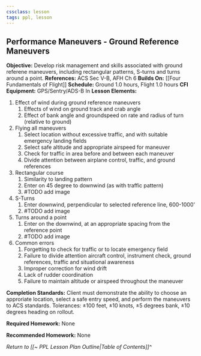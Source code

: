 ```yaml
---
cssclass: lesson
tags: ppl, lesson
---
```

## Performance Maneuvers - Ground Reference Maneuvers

**Objective:** Develop risk management and skills associated with ground referene maneuvers, including rectangular patterns, S-turns and turns around a point.
**References:** ACS Sec V-B, AFH Ch 6
**Builds On:** [[Four Fundamentals of Flight]]
**Schedule:** Ground 1.0 hours, Flight 1.0 hours
**CFI Equipment:** GPS/Sentry/ADS-B In
**Lesson Elements:**
1. Effect of wind during ground reference maneuvers
	1. Effects of wind on ground track and crab angle
	2. Effect of bank angle and groundspeed on rate and radius of turn (relative to ground)
2. Flying all maneuvers
	1. Select location without excessive traffic, and with suitable emergency landing fields
	2. Select safe altitude and appropriate airspeed for maneuver
	3. Check for traffic in area before and between each maneuver
	4. Divide attention between airplane control, traffic, and ground references
3. Rectangular course
	1. Similarity to landing pattern
	2. Enter on 45 degree to downwind (as with traffic pattern)
	3. #TODO add image
4. S-Turns
	1. Enter downwind, perpendicular to selected reference line, 600-1000'
	2. #TODO add image
5. Turns around a point
	1. Enter on the downwind, at an appropriate spacing from the reference point
	2. #TODO add image
6. Common errors
	1. Forgetting to check for traffic or to locate emergency field
	2. Failure to divide attention aircraft control, instrument check, ground references, traffic and situational awareness
	3. Improper correction for wind drift
	4. Lack of rudder coordination
	5. Failure to maintain altitude or airspeed throughout the maneuver

**Completion Standards:** Client must demonstrate the ability to choose an approriate location, select a safe entry speed, and perform the maneuvers to ACS standards. Tolerances: &plusmn;100 feet, &plusmn;10 knots, &plusmn;5 degrees bank, &plusmn;10 degrees heading on rollout.

**Required Homework:** None

**Recommended Homework:** None

*Return to [[~ PPL Lesson Plan Outline|Table of Contents]]^*